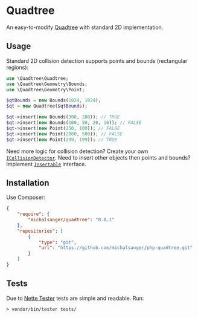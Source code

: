 Quadtree
============
An easy-to-modify [Quadtree](http://en.wikipedia.org/wiki/Quadtree) with standard 2D implementation.

Usage
-----
Standard 2D collision detection supports points and bounds (rectangular regions):

```php
use \Quadtree\Quadtree;
use \Quadtree\Geometry\Bounds;
use \Quadtree\Geometry\Point;

$qtBounds = new Bounds(1024, 1024);
$qt = new Quadtree($qtBounds);

$qt->insert(new Bounds(300, 200)); // TRUE
$qt->insert(new Bounds(100, 50, 20, 10)); // FALSE
$qt->insert(new Point(250, 100)); // FALSE
$qt->insert(new Point(2000, 500)); // FALSE
$qt->insert(new Point(299, 199)); // TRUE
```

Need more logic for collision detection? Create your own [`ICollisionDetector`](https://github.com/michalsanger/php-quadtree/blob/master/Quadtree/ICollisionDetector.php). 
Need to insert other objects then points and bounds? Implement [`Insertable`](https://github.com/michalsanger/php-quadtree/blob/master/Quadtree/Insertable.php) interface.

Installation
------------
Use Composer:
```json
{
    "require": {
        "michalsanger/quadtree": "0.0.1"
    },
    "repositories": [
        {
            "type": "git",
            "url": "https://github.com/michalsanger/php-quadtree.git"
        }
    ]
}
```

Tests
-----
Due to [Nette Tester](https://github.com/nette/tester/) tests are simple and readable. Run:
```
> vendor/bin/tester tests/
```
